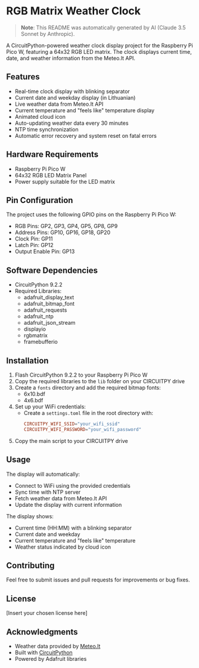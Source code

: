 # RGB Matrix Weather Clock

> **Note**: This README was automatically generated by AI (Claude 3.5 Sonnet by Anthropic).

A CircuitPython-powered weather clock display project for the Raspberry Pi Pico W, featuring a 64x32 RGB LED matrix. The clock displays current time, date, and weather information from the Meteo.lt API.

<!--[Project Preview](placeholder-for-project-image.jpg)-->

## Features

- Real-time clock display with blinking separator
- Current date and weekday display (in Lithuanian)
- Live weather data from Meteo.lt API
- Current temperature and "feels like" temperature display
- Animated cloud icon
- Auto-updating weather data every 30 minutes
- NTP time synchronization
- Automatic error recovery and system reset on fatal errors

## Hardware Requirements

- Raspberry Pi Pico W
- 64x32 RGB LED Matrix Panel
- Power supply suitable for the LED matrix

## Pin Configuration

The project uses the following GPIO pins on the Raspberry Pi Pico W:

- RGB Pins: GP2, GP3, GP4, GP5, GP8, GP9
- Address Pins: GP10, GP16, GP18, GP20
- Clock Pin: GP11
- Latch Pin: GP12
- Output Enable Pin: GP13

## Software Dependencies

- CircuitPython 9.2.2
- Required Libraries:
  - adafruit_display_text
  - adafruit_bitmap_font
  - adafruit_requests
  - adafruit_ntp
  - adafruit_json_stream
  - displayio
  - rgbmatrix
  - framebufferio

## Installation

1. Flash CircuitPython 9.2.2 to your Raspberry Pi Pico W
2. Copy the required libraries to the `lib` folder on your CIRCUITPY drive
3. Create a `fonts` directory and add the required bitmap fonts:
   - 6x10.bdf
   - 4x6.bdf
4. Set up your WiFi credentials:
   - Create a `settings.toml` file in the root directory with:
     ```toml
     CIRCUITPY_WIFI_SSID="your_wifi_ssid"
     CIRCUITPY_WIFI_PASSWORD="your_wifi_password"
     ```
5. Copy the main script to your CIRCUITPY drive

## Usage

The display will automatically:
- Connect to WiFi using the provided credentials
- Sync time with NTP server
- Fetch weather data from Meteo.lt API
- Update the display with current information

The display shows:
- Current time (HH:MM) with a blinking separator
- Current date and weekday
- Current temperature and "feels like" temperature
- Weather status indicated by cloud icon

## Contributing

Feel free to submit issues and pull requests for improvements or bug fixes.

## License

[Insert your chosen license here]

## Acknowledgments

- Weather data provided by [Meteo.lt](https://api.meteo.lt/)
- Built with [CircuitPython](https://circuitpython.org/)
- Powered by Adafruit libraries
